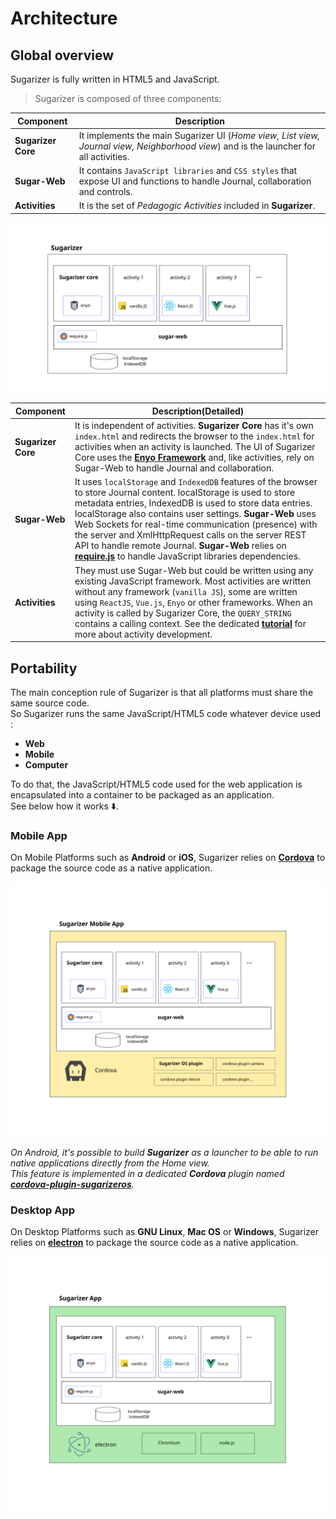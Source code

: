 # Architecture

## Global overview
Sugarizer is fully written in HTML5 and JavaScript.

> Sugarizer is composed of three components:

| Component | Description |
| --------- | ----------- |
| **Sugarizer Core** | It implements the main Sugarizer UI (*Home view, List view, Journal view, Neighborhood view*) and is the launcher for all activities. |
| **Sugar-Web** | It contains `JavaScript libraries` and `CSS styles` that expose UI and functions to handle Journal, collaboration and controls. |
| **Activities** | It is the set of *Pedagogic Activities* included in **Sugarizer**. |

![](images/global-architecture.svg)

| **Component** | **Description(Detailed)** |
| ------------- | ------------------------- |
| **Sugarizer Core** | It is independent of activities. **Sugarizer Core** has it's own `index.html` and redirects the browser to the `index.html` for activities when an activity is launched. The UI of Sugarizer Core uses the **[Enyo Framework](http://enyojs.com/)** and, like activities, rely on Sugar-Web to handle Journal and collaboration. |
| **Sugar-Web** | It uses `localStorage` and `IndexedDB` features of the browser to store Journal content. localStorage is used to store metadata entries, IndexedDB is used to store data entries. localStorage also contains user settings. **Sugar-Web** uses Web Sockets for real-time communication (presence) with the server and XmlHttpRequest calls on the server REST API to handle remote Journal. **Sugar-Web** relies on **[require.js](http://www.requirejs.org/)** to handle JavaScript libraries dependencies. |
| **Activities** | They must use Sugar-Web but could be written using any existing JavaScript framework. Most activities are written without any framework (`vanilla JS`), some are written using `ReactJS`, `Vue.js`, `Enyo` or other frameworks. When an activity is called by Sugarizer Core, the `QUERY_STRING` contains a calling context. See the dedicated **[tutorial](tutorial.md)** for more about activity development. |

## Portability

The main conception rule of Sugarizer is that all platforms must share the same source code. <br>
So Sugarizer runs the same JavaScript/HTML5 code whatever device used :
* **Web**
* **Mobile**
* **Computer**

To do that, the JavaScript/HTML5 code used for the web application is encapsulated into a container to be packaged as an application. <br>
See below how it works :arrow_down:.

### Mobile App

On Mobile Platforms such as **Android** or **iOS**, Sugarizer relies on **[Cordova](http://cordova.apache.org/)** to package the source code as a native application.

![](images/mobile-architecture.svg)

*On Android, it's possible to build **Sugarizer** as a launcher to be able to run native applications directly from the Home view. <br>
This feature is implemented in a dedicated **Cordova** plugin named **[cordova-plugin-sugarizeros](https://github.com/llaske/cordova-plugin-sugarizeros)**.*


### Desktop App

On Desktop Platforms such as **GNU Linux**, **Mac OS** or **Windows**, Sugarizer relies on **[electron](https://github.com/electron/electron)** to package the source code as a native application.

![](images/app-architecture.svg)
